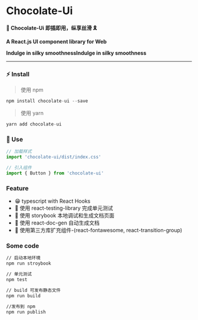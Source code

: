 # Chocolate-Ui

**🍫 Chocolate-Ui 即插即用，纵享丝滑 🎗️**

**A React.js UI component library for Web**

**Indulge in silky smoothnessIndulge in silky smoothness**

***

### :zap: Install

>使用 npm
~~~javascript
npm install chocolate-ui --save
~~~

>使用 yarn
~~~javascript
yarn add chocolate-ui
~~~

### :book: Use

```javascript
// 加载样式
import 'chocolate-ui/dist/index.css'

// 引入组件
import { Button } from 'chocolate-ui'
```

### Feature

* 😁 typescript with React Hooks
* 🍑 使用 react-testing-library 完成单元测试
* 🦌 使用 storybook 本地调试和生成文档页面
* 🥦 使用 react-doc-gen 自动生成文档
* 🥭 使用第三方库扩充组件-(react-fontawesome, react-transition-group)

### Some code

~~~bash
// 启动本地环境
npm run stroybook

// 单元测试
npm test

// build 可发布静态文件
npm run build

//发布到 npm
npm run publish
~~~
